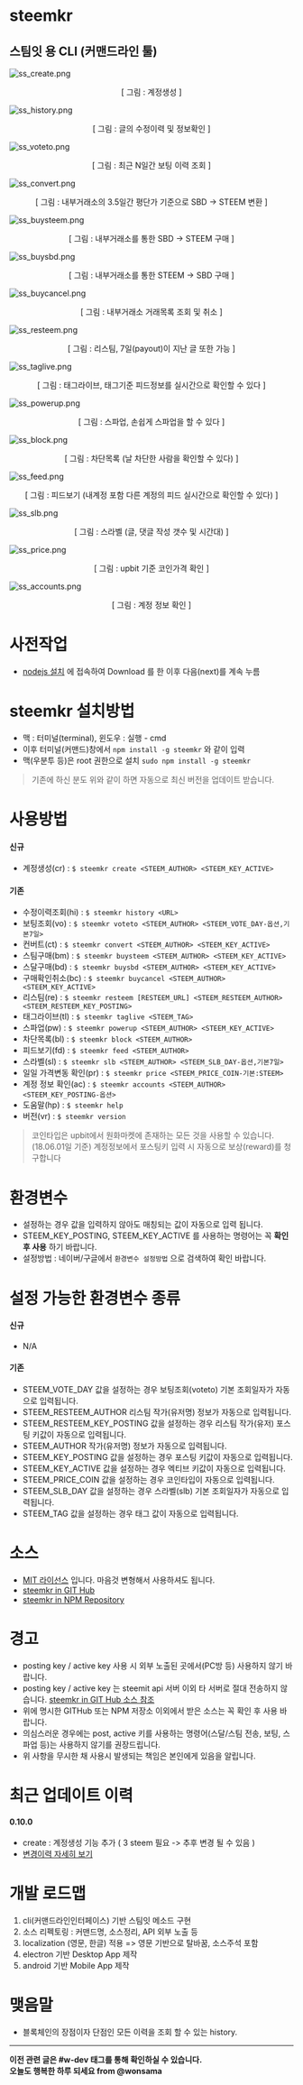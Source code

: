 # steemkr

## 스팀잇 용 CLI (커맨드라인 툴)

![ss_create.png](https://raw.githubusercontent.com/wonsama/steemkr/master/images/ss_create.png)
<center>[ 그림 : 계정생성 ]</center>

![ss_history.png](https://raw.githubusercontent.com/wonsama/steemkr/master/images/ss_history.png)
<center>[ 그림 : 글의 수정이력 및 정보확인 ]</center>

![ss_voteto.png](https://raw.githubusercontent.com/wonsama/steemkr/master/images/ss_voteto.png)
<center>[ 그림 : 최근 N일간 보팅 이력 조회 ]</center>

![ss_convert.png](https://raw.githubusercontent.com/wonsama/steemkr/master/images/ss_convert.png)
<center>[ 그림 : 내부거래소의 3.5일간 평단가 기준으로 SBD -> STEEM 변환 ]</center>

![ss_buysteem.png](https://raw.githubusercontent.com/wonsama/steemkr/master/images/ss_buysteem.png)
<center>[ 그림 : 내부거래소를 통한 SBD -> STEEM 구매 ]</center>

![ss_buysbd.png](https://raw.githubusercontent.com/wonsama/steemkr/master/images/ss_buysbd.png)
<center>[ 그림 : 내부거래소를 통한 STEEM -> SBD 구매 ]</center>

![ss_buycancel.png](https://raw.githubusercontent.com/wonsama/steemkr/master/images/ss_buycancel.png)
<center>[ 그림 : 내부거래소 거래목록 조회 및 취소 ]</center>

![ss_resteem.png](https://raw.githubusercontent.com/wonsama/steemkr/master/images/ss_resteem.png)
<center>[ 그림 : 리스팀, 7일(payout)이 지난 글 또한 가능 ]</center>

![ss_taglive.png](https://raw.githubusercontent.com/wonsama/steemkr/master/images/ss_taglive.png)
<center>[ 그림 : 태그라이브, 태그기준 피드정보를 실시간으로 확인할 수 있다 ]</center>

![ss_powerup.png](https://raw.githubusercontent.com/wonsama/steemkr/master/images/ss_powerup.png)
<center>[ 그림 : 스파업, 손쉽게 스파업을 할 수 있다 ]</center>

![ss_block.png](https://raw.githubusercontent.com/wonsama/steemkr/master/images/ss_block.png)
<center>[ 그림 : 차단목록 (날 차단한 사람을 확인할 수 있다) ]</center>

![ss_feed.png](https://raw.githubusercontent.com/wonsama/steemkr/master/images/ss_feed.png)
<center>[ 그림 : 피드보기 (내계정 포함 다른 계정의 피드 실시간으로 확인할 수 있다) ]</center>

![ss_slb.png](https://raw.githubusercontent.com/wonsama/steemkr/master/images/ss_slb.png)
<center>[ 그림 : 스라벨 (글, 댓글 작성 갯수 및 시간대) ]</center>

![ss_price.png](https://raw.githubusercontent.com/wonsama/steemkr/master/images/ss_price.png)
<center>[ 그림 : upbit 기준 코인가격 확인 ]</center>

![ss_accounts.png](https://raw.githubusercontent.com/wonsama/steemkr/master/images/ss_accounts.png)
<center>[ 그림 : 계정 정보 확인 ]</center>

# 사전작업

* [nodejs 설치](https://nodejs.org/) 에 접속하여 Download 를 한 이후 다음(next)를 계속 누름

# steemkr 설치방법

* 맥 : 터미널(terminal), 윈도우 : 실행 - cmd
* 이후 터미널(커맨드)창에서 `npm install -g steemkr` 와 같이 입력
* 맥(우분투 등)은 root 권한으로 설치 `sudo npm install -g steemkr`

> 기존에 하신 분도 위와 같이 하면 자동으로 최신 버전을 업데이트 받습니다.

# 사용방법

#### 신규

* 계정생성(cr) : `$ steemkr create <STEEM_AUTHOR> <STEEM_KEY_ACTIVE>`

#### 기존

* 수정이력조회(hi) : `$ steemkr history <URL>`
* 보팅조회(vo) : `$ steemkr voteto <STEEM_AUTHOR> <STEEM_VOTE_DAY-옵션,기본7일>`
* 컨버트(ct) : `$ steemkr convert <STEEM_AUTHOR> <STEEM_KEY_ACTIVE>`
* 스팀구매(bm) : `$ steemkr buysteem <STEEM_AUTHOR> <STEEM_KEY_ACTIVE>`
* 스달구매(bd) : `$ steemkr buysbd <STEEM_AUTHOR> <STEEM_KEY_ACTIVE>`
* 구매확인취소(bc) : `$ steemkr buycancel <STEEM_AUTHOR> <STEEM_KEY_ACTIVE>`
* 리스팀(re) : `$ steemkr resteem [RESTEEM_URL] <STEEM_RESTEEM_AUTHOR> <STEEM_RESTEEM_KEY_POSTING>`
* 태그라이브(tl) : `$ steemkr taglive <STEEM_TAG>`
* 스파업(pw) : `$ steemkr powerup <STEEM_AUTHOR> <STEEM_KEY_ACTIVE>`
* 차단목록(bl) : `$ steemkr block <STEEM_AUTHOR>`
* 피드보기(fd) : `$ steemkr feed <STEEM_AUTHOR>`
* 스라벨(sl) : `$ steemkr slb <STEEM_AUTHOR> <STEEM_SLB_DAY-옵션,기본7일>`
* 일일 가격변동 확인(pr) : `$ steemkr price <STEEM_PRICE_COIN-기본:STEEM>`
* 계정 정보 확인(ac) : `$ steemkr accounts <STEEM_AUTHOR> <STEEM_KEY_POSTING-옵션>`
* 도움말(hp) : `$ steemkr help`
* 버전(vr) : `$ steemkr version`

> 코인타입은 upbit에서 원화마켓에 존재하는 모든 것을 사용할 수 있습니다. (18.06.01일 기준)
> 계정정보에서 포스팅키 입력 시 자동으로 보상(reward)를 청구합니다

# 환경변수

* 설정하는 경우 값을 입력하지 않아도 매칭되는 값이 자동으로 입력 됩니다.
* STEEM_KEY_POSTING, STEEM_KEY_ACTIVE 를 사용하는 명령어는 꼭 __확인 후 사용__ 하기 바랍니다.
* 설정방법 : 네이버/구글에서 `환경변수 설정방법` 으로 검색하여 확인 바랍니다.

# 설정 가능한 환경변수 종류

#### 신규

* N/A

#### 기존

* STEEM_VOTE_DAY 값을 설정하는 경우 보팅조회(voteto) 기본 조회일자가 자동으로 입력됩니다.
* STEEM_RESTEEM_AUTHOR 리스팀 작가(유저명) 정보가 자동으로 입력됩니다.
* STEEM_RESTEEM_KEY_POSTING 값을 설정하는 경우 리스팀 작가(유저) 포스팅 키값이 자동으로 입력됩니다.
* STEEM_AUTHOR 작가(유저명) 정보가 자동으로 입력됩니다.
* STEEM_KEY_POSTING 값을 설정하는 경우 포스팅 키값이 자동으로 입력됩니다.
* STEEM_KEY_ACTIVE 값을 설정하는 경우 엑티브 키값이 자동으로 입력됩니다.
* STEEM_PRICE_COIN 값을 설정하는 경우 코인타입이 자동으로 입력됩니다.
* STEEM_SLB_DAY 값을 설정하는 경우 스라벨(slb) 기본 조회일자가 자동으로 입력됩니다.
* STEEM_TAG 값을 설정하는 경우 태그 값이 자동으로 입력됩니다. 

# 소스

* [MIT 라이선스](https://ko.wikipedia.org/wiki/MIT_%ED%97%88%EA%B0%80%EC%84%9C) 입니다. 마음것 변형해서 사용하셔도 됩니다.
* [steemkr in GIT Hub](https://github.com/wonsama/steemkr)
* [steemkr in NPM Repository](https://www.npmjs.com/package/steemkr)

# 경고

* posting key / active key 사용 시 외부 노출된 곳에서(PC방 등) 사용하지 않기 바랍니다.
* posting key / active key 는 steemit api 서버 이외 타 서버로 절대 전송하지 않습니다. [steemkr in GIT Hub 소스 참조](https://github.com/wonsama/steemkr)
* 위에 명시한 GITHub 또는 NPM 저장소 이외에서 받은 소스는 꼭 확인 후 사용 바랍니다.
* 의심스러운 경우에는 post, active 키를 사용하는 명령어(스달/스팀 전송, 보팅, 스파업 등)는 사용하지 않기를 권장드립니다.
* 위 사항을 무시한 채 사용시 발생되는 책임은 본인에게 있음을 알립니다.

# 최근 업데이트 이력

#### 0.10.0

* create : 계정생성 기능 추가 ( 3 steem 필요 -> 추후 변경 될 수 있음 )
* [변경이력 자세히 보기](https://raw.githubusercontent.com/wonsama/steemkr/master/HISTORY.md)

# 개발 로드맵

1. cli(커맨드라인인터페이스) 기반 스팀잇 메소드 구현
1. 소스 리펙토링 : 커맨드명, 소스정리, API 외부 노출 등
1. localization (영문, 한글) 적용 => 영문 기반으로 탈바꿈, 소스주석 포함
1. electron 기반 Desktop App 제작
1. android 기반 Mobile App 제작 

# 맺음말

* 블록체인의 장점이자 단점인 모든 이력을 조회 할 수 있는 history.

---

<div class='text-right'>
<strong>이전 관련 글은 #w-dev 태그를 통해 확인하실 수 있습니다. </strong>
<br>
<strong>오늘도 행복한 하루 되세요 from @wonsama</strong>
</div>